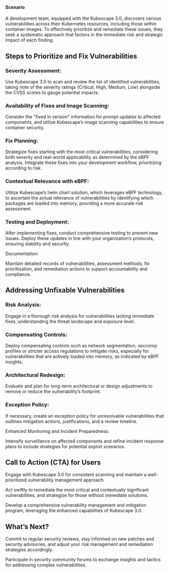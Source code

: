 #### **Scenario**

A development team, equipped with the Kubescape 3.0, discovers various vulnerabilities across their Kubernetes resources, including those within container images. To effectively prioritize and remediate these issues, they seek a systematic approach that factors in the immediate risk and strategic impact of each finding.


## **Steps to Prioritize and Fix Vulnerabilities**


### Severity Assessment:

Use Kubescape 3.0 to scan and review the list of identified vulnerabilities, taking note of the severity ratings (Critical, High, Medium, Low) alongside the CVSS scores to gauge potential impacts.


### Availability of Fixes and Image Scanning:

Consider the "fixed in version" information for prompt updates to affected components, and utilize Kubescape’s image scanning capabilities to ensure container security.


### Fix Planning:

Strategize fixes starting with the most critical vulnerabilities, considering both severity and real-world applicability as determined by the eBPF analysis. Integrate these fixes into your development workflow, prioritizing according to risk.


### Contextual Relevance with eBPF:

Utilize Kubescape’s helm chart solution, which leverages eBPF technology, to ascertain the actual relevance of vulnerabilities by identifying which packages are loaded into memory, providing a more accurate risk assessment.


### Testing and Deployment:

After implementing fixes, conduct comprehensive testing to prevent new issues. Deploy these updates in line with your organization’s protocols, ensuring stability and security.

Documentation:

Maintain detailed records of vulnerabilities, assessment methods, fix prioritization, and remediation actions to support accountability and compliance.


## **Addressing Unfixable Vulnerabilities**


### Risk Analysis:

Engage in a thorough risk analysis for vulnerabilities lacking immediate fixes, understanding the threat landscape and exposure level.


### Compensating Controls:

Deploy compensating controls such as network segmentation, seccomp profiles or stricter access regulations to mitigate risks, especially for vulnerabilities that are actively loaded into memory, as indicated by eBPF insights.


### Architectural Redesign:

Evaluate and plan for long-term architectural or design adjustments to remove or reduce the vulnerability’s footprint.


### Exception Policy:

If necessary, create an exception policy for unresolvable vulnerabilities that outlines mitigation actions, justifications, and a review timeline.

Enhanced Monitoring and Incident Preparedness:

Intensify surveillance on affected components and refine incident response plans to include strategies for potential exploit scenarios.


## **Call to Action (CTA) for Users**

Engage with Kubescape 3.0 for consistent scanning and maintain a well-prioritized vulnerability management approach.

Act swiftly to remediate the most critical and contextually significant vulnerabilities, and strategize for those without immediate solutions.

Develop a comprehensive vulnerability management and mitigation program, leveraging the enhanced capabilities of Kubescape 3.0.


## **What’s Next?**

Commit to regular security reviews, stay informed on new patches and security advisories, and adjust your risk management and remediation strategies accordingly.

Participate in security community forums to exchange insights and tactics for addressing complex vulnerabilities.
